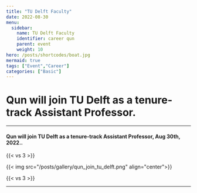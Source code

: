 ```yaml
---
title: "TU Delft Faculty"
date: 2022-08-30
menu:
  sidebar:
    name: TU Delft Faculty
    identifier: career qun
    parent: event
    weight: 10
hero: /posts/shortcodes/boat.jpg
mermaid: true
tags: ["Event","Career"]
categories: ["Basic"]
---
```

# Qun will join TU Delft as a tenure-track Assistant Professor.

---

#### Qun will join TU Delft as a tenure-track Assistant Professor, Aug 30th, 2022..

{{< vs 3 >}}

{{< img src="/posts/gallery/qun_join_tu_delft.png" align="center">}}

{{< vs 3 >}}

---
